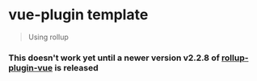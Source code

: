 # vue-plugin template

> Using rollup

### This doesn't work yet until a newer version v2.2.8 of [rollup-plugin-vue](https://github.com/znck/rollup-plugin-vue/releases) is released ###

